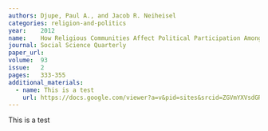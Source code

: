 ```yaml
---
authors: Djupe, Paul A., and Jacob R. Neiheisel
categories: religion-and-politics
year:    2012
name:    How Religious Communities Affect Political Participation Among Latinos.
journal: Social Science Quarterly
paper_url:
volume:  93
issue:   2
pages:   333-355
additional_materials:
  - name: This is a test
    url: https://docs.google.com/viewer?a=v&pid=sites&srcid=ZGVmYXVsdGRvbWFpbnxwb2xpc2NpbmVpaGVpc2VsfGd4OjI5NzQ4NmIyM2Y5MTRmYjU
---
```


This is a test
